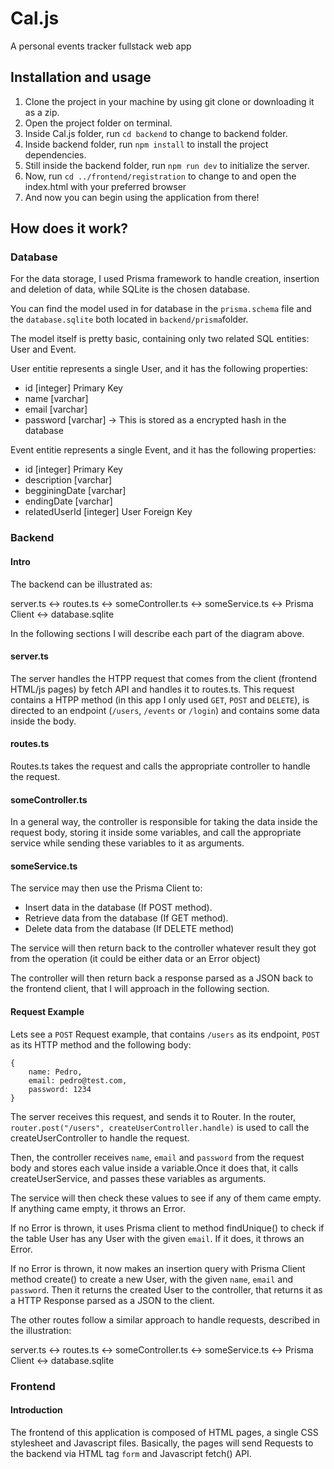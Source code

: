 # Cal.js
A personal events tracker fullstack web app

## Installation and usage
1. Clone the project in your machine by using git clone or downloading it as a zip.
2. Open the project folder on terminal.
3. Inside Cal.js folder, run `cd backend` to change to backend folder.
4. Inside backend folder, run `npm install` to install the project dependencies.
5. Still inside the backend folder, run `npm run dev` to initialize the server.
6. Now, run `cd ../frontend/registration` to change to and open the index.html with your preferred browser 
7. And now you can begin using the application from there! 

## How does it work?

### Database

For the data storage, I used Prisma framework to handle creation, insertion and deletion of data, while SQLite is the chosen database.

You can find the model used in for database in the `prisma.schema` file and the `database.sqlite` both located in `backend/prisma`folder.

The model itself is pretty basic, containing only two related SQL entities: User and Event.

User entitie represents a single User, and it has the following properties:
* id [integer] Primary Key
* name [varchar]
* email [varchar]
* password [varchar] -> This is stored as a encrypted hash in the database

Event entitie represents a single Event, and it has the following properties:
* id [integer] Primary Key
* description [varchar]
* begginingDate [varchar]
* endingDate [varchar]
* relatedUserId [integer] User Foreign Key

### Backend

#### Intro

The backend can be illustrated as:

server.ts <-> routes.ts <-> someController.ts <-> someService.ts <-> Prisma Client <-> database.sqlite

In the following sections I will describe each part of the diagram above.

#### server.ts
The server handles the HTPP request that comes from the client (frontend HTML/js pages) by fetch API and handles it to routes.ts. This request contains a HTPP method (in this app I only used `GET`, `POST` and `DELETE`), is directed to an endpoint (`/users`, `/events` or `/login`) and contains some data inside the body.

#### routes.ts
Routes.ts takes the request and calls the appropriate controller to handle the request.

#### someController.ts
In a general way, the controller is responsible for taking the data inside the request body, storing it inside some variables, and call the appropriate service while sending these variables to it as arguments.

#### someService.ts
The service may then use the Prisma Client to:

* Insert data in the database (If POST method).
* Retrieve data from the database (If GET method).
* Delete data from the database (If DELETE method)

The service will then return back to the controller whatever result they got from the operation (it could be either data or an Error object)

The controller will then return back a response parsed as a JSON back to the frontend client, that I will approach in the following section.

#### Request Example

Lets see a `POST` Request example, that contains `/users` as its endpoint, `POST` as its HTTP method and the following body:

    {
        name: Pedro,
        email: pedro@test.com,
        password: 1234
    }

The server receives this request, and sends it to Router. In the router, `router.post("/users", createUserController.handle)` is used to call the createUserController to handle the request.

Then, the controller receives `name`, `email` and `password` from the request body and stores each value inside a variable.Once it does that, it calls createUserService, and passes these variables as arguments.

The service will then check these values to see if any of them came empty. If anything came empty, it throws an Error.

If no Error is thrown, it uses Prisma client to method findUnique() to check if the table User has any User with the given `email`. If it does, it throws an Error.

If no Error is thrown, it now makes an insertion query with Prisma Client method create() to create a new User, with the given `name`, `email` and `password`. Then it returns the created User to the controller, that returns it as a HTTP Response parsed as a JSON to the client.

The other routes follow a similar approach to handle requests, described in the illustration:

server.ts <-> routes.ts <-> someController.ts <-> someService.ts <-> Prisma Client <-> database.sqlite

### Frontend

#### Introduction

The frontend of this application is composed of HTML pages, a single CSS stylesheet and Javascript files. Basically, the pages will send Requests to the backend via HTML tag `form` and Javascript fetch() API. 
